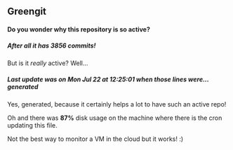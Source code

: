 ## Greengit

#### Do you wonder why this repository is so active?

##### After all it has 3856 commits!

But is it *really* active? Well...

##### Last update was on Mon Jul 22 at 12:25:01 when those lines were... generated

Yes, generated, because it certainly helps a lot to have such an active repo!

Oh and there was **87%** disk usage on the machine
where there is the cron updating this file.

Not the best way to monitor a VM in the cloud but it works! :)

